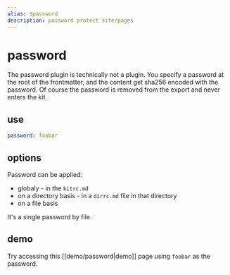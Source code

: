 ```yaml
---
alias: $password
description: password protect site/pages
---
```

# password

The password plugin is technically not a plugin. You specify a password at the root of the frontmatter, and the content get sha256 encoded with the password. Of course the password is removed from the export and never enters the kit.

## use

```yml
password: foobar
```

## options

Password can be applied: 
- globaly - in the `kitrc.md`
- on a directory basis - in a `dirrc.md` file in that directory
- on a file basis

It's a single password by file.

## demo

Try accessing this [[demo/password|demo]] page using `foobar` as the password.